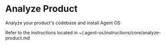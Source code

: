 # Analyze Product

Analyze your product's codebase and install Agent OS

Refer to the instructions located in ~/.agent-os/instructions/core/analyze-product.md
